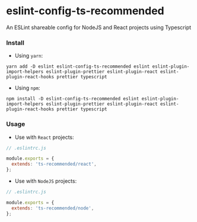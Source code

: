 # eslint-config-ts-recommended

An ESLint shareable config for NodeJS and React projects using Typescript

### Install

- Using `yarn`:

```
yarn add -D eslint eslint-config-ts-recommended eslint eslint-plugin-import-helpers eslint-plugin-prettier eslint-plugin-react eslint-plugin-react-hooks prettier typescript
```

- Using `npm`:

```
npm install -D eslint-config-ts-recommended eslint eslint-plugin-import-helpers eslint-plugin-prettier eslint-plugin-react eslint-plugin-react-hooks prettier typescript
```

### Usage

- Use with `React` projects:

```js
// .eslintrc.js

module.exports = {
  extends: 'ts-recommended/react',
};
```

- Use with `NodeJS` projects:

```js
// .eslintrc.js

module.exports = {
  extends: 'ts-recommended/node',
};
```
